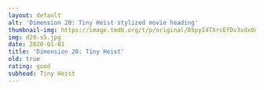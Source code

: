 ```yaml
---
layout: default
alt: 'Dimension 20: Tiny Heist stylized movie heading'
thumbnail-img: https://image.tmdb.org/t/p/original/BSpyI4TXrsEfDv3xdxOdIsJSwT.png
img: d20-s5.jpg
date: 2020-01-01
title: 'Dimension 20: Tiny Heist'
old: true
rating: good
subhead: Tiny Heist
---
```


